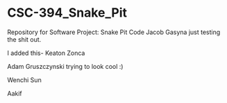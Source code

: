 # CSC-394_Snake_Pit
Repository for Software Project: Snake Pit Code
Jacob Gasyna just testing the shit out.

I added this- Keaton Zonca

Adam Gruszczynski trying to look cool :)

Wenchi Sun

Aakif